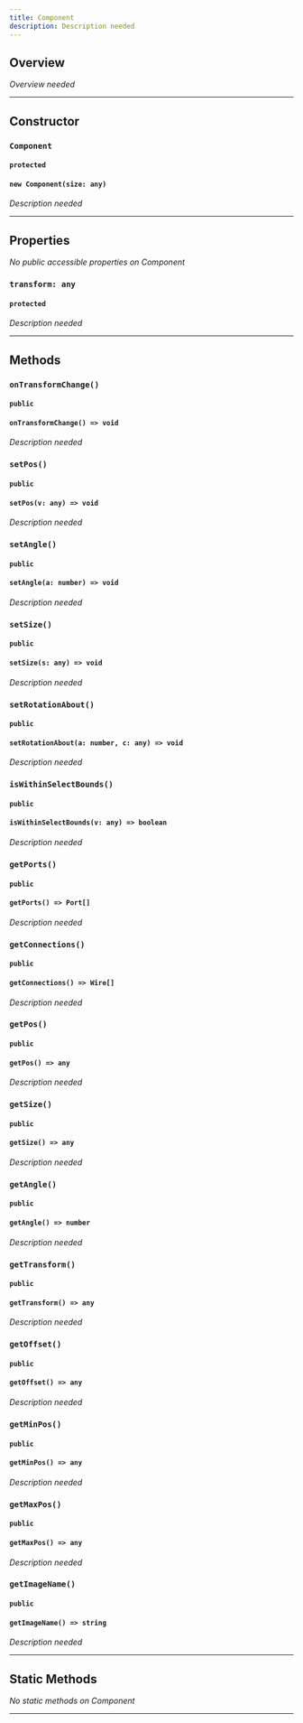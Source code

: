 ```yaml
---
title: Component
description: Description needed
---
```



## Overview
*Overview needed*

---


## Constructor

### `Component`
#### `protected`
#### `new Component(size: any)`
*Description needed*

---


## Properties

*No public accessible properties on Component*

### `transform: any`
#### `protected`
*Description needed*

---


## Methods

### `onTransformChange()`
#### `public`
#### `onTransformChange() => void`
*Description needed*

### `setPos()`
#### `public`
#### `setPos(v: any) => void`
*Description needed*

### `setAngle()`
#### `public`
#### `setAngle(a: number) => void`
*Description needed*

### `setSize()`
#### `public`
#### `setSize(s: any) => void`
*Description needed*

### `setRotationAbout()`
#### `public`
#### `setRotationAbout(a: number, c: any) => void`
*Description needed*

### `isWithinSelectBounds()`
#### `public`
#### `isWithinSelectBounds(v: any) => boolean`
*Description needed*

### `getPorts()`
#### `public`
#### `getPorts() => Port[]`
*Description needed*

### `getConnections()`
#### `public`
#### `getConnections() => Wire[]`
*Description needed*

### `getPos()`
#### `public`
#### `getPos() => any`
*Description needed*

### `getSize()`
#### `public`
#### `getSize() => any`
*Description needed*

### `getAngle()`
#### `public`
#### `getAngle() => number`
*Description needed*

### `getTransform()`
#### `public`
#### `getTransform() => any`
*Description needed*

### `getOffset()`
#### `public`
#### `getOffset() => any`
*Description needed*

### `getMinPos()`
#### `public`
#### `getMinPos() => any`
*Description needed*

### `getMaxPos()`
#### `public`
#### `getMaxPos() => any`
*Description needed*

### `getImageName()`
#### `public`
#### `getImageName() => string`
*Description needed*

---


## Static Methods

*No static methods on Component*

---
